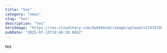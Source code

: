 ```yaml
---  
title: "tes"  
category: "news"  
slug: "tes"  
description: "tes"  
heroImage: "https://res.cloudinary.com/dwkkbhn4z/image/upload/v1747670954/uploads/zy70ljky7xa0stxbcslw.png"  
pubDate: "2025-07-13T18:46:28.065Z"  
---
```




tes